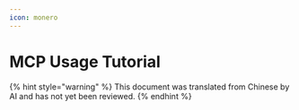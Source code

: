 ```yaml
---
icon: monero
---
```

# MCP Usage Tutorial


{% hint style="warning" %}
This document was translated from Chinese by AI and has not yet been reviewed.
{% endhint %}


